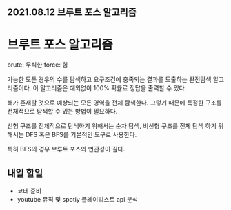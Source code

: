 ## 2021.08.12 브루트 포스 알고리즘

# 브루트 포스 알고리즘

brute: 무식한
force: 힘

가능한 모든 경우의 수를 탐색하고 요구조건에 충족되는 결과를 도출하는 완전탐색 알고리즘이다. 이 알고리즘은 예외없이 100% 확률로 정답을 출력할 수 있다.

해가 존재할 것으로 예상되는 모든 영역을 전체 탐색한다. 그렇기 때문에 특정한 구조를 전체적으로 탐색할 수 있는 방법이 필요하다.

선형 구조를 전체적으로 탐색하기 위해서는 순차 탐색, 비선형 구조를 전체 탐색 하기 위해서는 DFS 혹은 BFS를 기본적인 도구로 사용한다.

특히 BFS의 경우 브루트 포스와 연관성이 깊다.

## 내일 할일
 - 코테 준비
 - youtube 뮤직 및 spotiy 플레이리스트 api 분석